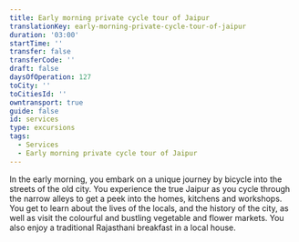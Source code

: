 ```yaml
---
title: Early morning private cycle tour of Jaipur
translationKey: early-morning-private-cycle-tour-of-jaipur
duration: '03:00'
startTime: ''
transfer: false
transferCode: ''
draft: false
daysOfOperation: 127
toCity: ''
toCitiesId: ''
owntransport: true
guide: false
id: services
type: excursions
tags:
  - Services
  - Early morning private cycle tour of Jaipur
---
```

In the early morning, you embark on a unique journey by bicycle into the streets of the old city. You experience the true Jaipur as you cycle through the narrow alleys to get a peek into the homes, kitchens and workshops. You get to learn about the lives of the locals, and the history of the city, as well as visit the colourful and bustling vegetable and flower markets. You also enjoy a traditional Rajasthani breakfast in a local house.